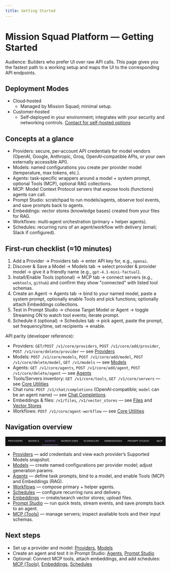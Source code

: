 ```yaml
---
title: Getting Started
---
```


# Mission Squad Platform — Getting Started

Audience: Builders who prefer UI over raw API calls. This page gives you the fastest path to a working setup and maps the UI to the corresponding API endpoints.

## Deployment Modes

- Cloud‑hosted
  - Managed by Mission Squad; minimal setup.
- Customer‑hosted
  - Self‑deployed in your environment; integrates with your security and networking controls. [Contact for self-hosted options](https://missionsquad.ai/contact)

## Concepts at a glance

- Providers: secure, per‑account API credentials for model vendors (OpenAI, Google, Anthropic, Groq, OpenAI‑compatible APIs, or your own externally accessible API).
- Models: named configurations you create per provider model (temperature, max tokens, etc.).
- Agents: task‑specific wrappers around a model + system prompt, optional Tools (MCP), optional RAG collections.
- MCP: Model Context Protocol servers that expose tools (functions) agents can call.
- Prompt Studio: scratchpad to run models/agents, observe tool events, and save prompts back to agents.
- Embeddings: vector stores (knowledge bases) created from your files for RAG.
- Workflows: multi‑agent orchestration (primary + helper agents).
- Schedules: recurring runs of an agent/workflow with delivery (email; Slack if configured).

## First‑run checklist (≈10 minutes)

1) Add a Provider → Providers tab → enter API key for, e.g., `openai`.  
2) Discover & Save a Model → Models tab → select provider & provider model → give it a friendly name (e.g., `gpt-4.1-mini-factual`).  
3) Install/Enable Tools (optional) → MCP tab → connect servers (e.g., `webtools`, `github`) and confirm they show "connected" with listed tool schemas.  
4) Create an Agent → Agents tab → bind to your named model, paste a system prompt, optionally enable Tools and pick functions; optionally attach Embeddings collections.  
5) Test in Prompt Studio → choose Target Model or Agent → toggle Streaming ON to watch tool events; iterate prompt.  
6) Schedule it (optional) → Schedules tab → pick agent, paste the prompt, set frequency/time, set recipients → enable.

API parity (developer reference):
- Providers: `GET/POST /v1/core/providers`, `POST /v1/core/add/provider`, `POST /v1/core/delete/provider` — see [Providers](/api/reference/providers)
- Models: `POST /v1/core/models`, `POST /v1/core/add/model`, `POST /v1/core/delete/model`, `GET /v1/models` — see [Models](/api/reference/models)
- Agents: `GET /v1/core/agents`, `POST /v1/core/add/agent`, `POST /v1/core/delete/agent` — see [Agents](/api/reference/agents)
- Tools/Servers inventory: `GET /v1/core/tools`, `GET /v1/core/servers` — see [Core Utilities](/api/reference/core-utilities)
- Chat runs: `POST /v1/chat/completions` (OpenAI‑compatible; `model` can be an agent name) — see [Chat Completions](/api/reference/chat-completions)
- Embeddings & files: `/v1/files`, `/v1/vector_stores` — see [Files](/api/reference/files) and [Vector Stores](/api/reference/vector-stores)
- Workflows: `POST /v1/core/agent-workflow` — see [Core Utilities](/api/reference/core-utilities)

## Navigation overview

![Top navigation — Header with tabs for Providers, Models, Agents, Workflows, Schedules, Embeddings, Prompt Studio, MCP. The active tab is highlighted.](./images/top-navigation.png)

- [Providers](/platform/providers) — add credentials and view each provider’s Supported Models snapshot.
- [Models](/platform/models) — create named configurations per provider model; adjust generation params.
- [Agents](/platform/agents) — define task prompts, bind to a model, and enable Tools (MCP) and Embeddings (RAG).
- [Workflows](/platform/workflows) — compose primary + helper agents.
- [Schedules](/platform/schedules) — configure recurring runs and delivery.
- [Embeddings](/platform/embeddings) — create/search vector stores; upload files.
- [Prompt Studio](/platform/prompt-studio) — run quick tests, stream events, and save prompts back to an agent.
- [MCP (Tools)](/platform/mcp) — manage servers; inspect available tools and their input schemas.

## Next steps

- Set up a provider and model: [Providers](/platform/providers), [Models](/platform/models)
- Create an agent and test it in Prompt Studio: [Agents](/platform/agents), [Prompt Studio](/platform/prompt-studio)
- Optional: Connect MCP tools, attach embeddings, and add schedules: [MCP (Tools)](/platform/mcp), [Embeddings](/platform/embeddings), [Schedules](/platform/schedules)
